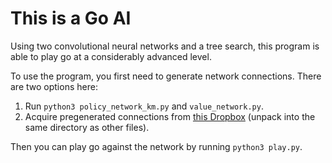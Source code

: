 This is a Go AI
====
Using two convolutional neural networks and a tree search, this program is able to play go at a considerably advanced level.

To use the program, you first need to generate network connections. There are two options here:

1. Run `python3 policy_network_km.py` and `value_network.py`.
2. Acquire pregenerated connections from [this Dropbox]() (unpack into the same directory as other files).

Then you can play go against the network by running `python3 play.py`.

